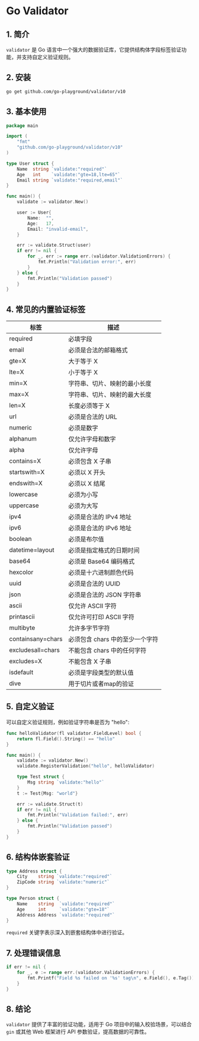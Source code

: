 # Go Validator

## 1. 简介

`validator` 是 Go 语言中一个强大的数据验证库，它提供结构体字段标签验证功能，并支持自定义验证规则。

## 2. 安装

```sh
go get github.com/go-playground/validator/v10
```

## 3. 基本使用

```go
package main

import (
	"fmt"
	"github.com/go-playground/validator/v10"
)

type User struct {
	Name  string `validate:"required"`
	Age   int    `validate:"gte=18,lte=65"`
	Email string `validate:"required,email"`
}

func main() {
	validate := validator.New()

	user := User{
		Name:  "",
		Age:   17,
		Email: "invalid-email",
	}

	err := validate.Struct(user)
	if err != nil {
		for _, err := range err.(validator.ValidationErrors) {
			fmt.Println("Validation error:", err)
		}
	} else {
		fmt.Println("Validation passed")
	}
}
```

## 4. 常见的内置验证标签

| 标签              | 描述                            |
| ----------------- | ------------------------------- |
| required          | 必填字段                        |
| email             | 必须是合法的邮箱格式            |
| gte=X             | 大于等于 X                      |
| lte=X             | 小于等于 X                      |
| min=X             | 字符串、切片、映射的最小长度    |
| max=X             | 字符串、切片、映射的最大长度    |
| len=X             | 长度必须等于 X                  |
| url               | 必须是合法的 URL                |
| numeric           | 必须是数字                      |
| alphanum          | 仅允许字母和数字                |
| alpha             | 仅允许字母                      |
| contains=X        | 必须包含 X 子串                 |
| startswith=X      | 必须以 X 开头                   |
| endswith=X        | 必须以 X 结尾                   |
| lowercase         | 必须为小写                      |
| uppercase         | 必须为大写                      |
| ipv4              | 必须是合法的 IPv4 地址          |
| ipv6              | 必须是合法的 IPv6 地址          |
| boolean           | 必须是布尔值                    |
| datetime=layout   | 必须是指定格式的日期时间        |
| base64            | 必须是 Base64 编码格式          |
| hexcolor          | 必须是十六进制颜色代码          |
| uuid              | 必须是合法的 UUID               |
| json              | 必须是合法的 JSON 字符串        |
| ascii             | 仅允许 ASCII 字符               |
| printascii        | 仅允许可打印 ASCII 字符         |
| multibyte         | 允许多字节字符                  |
| containsany=chars | 必须包含 chars 中的至少一个字符 |
| excludesall=chars | 不能包含 chars 中的任何字符     |
| excludes=X        | 不能包含 X 子串                 |
| isdefault         | 必须是字段类型的默认值          |
| dive              | 用于切片或者map的验证           |

## 5. 自定义验证

可以自定义验证规则，例如验证字符串是否为 "hello":

```go
func helloValidator(fl validator.FieldLevel) bool {
	return fl.Field().String() == "hello"
}

func main() {
	validate := validator.New()
	validate.RegisterValidation("hello", helloValidator)

	type Test struct {
		Msg string `validate:"hello"`
	}
	t := Test{Msg: "world"}

	err := validate.Struct(t)
	if err != nil {
		fmt.Println("Validation failed:", err)
	} else {
		fmt.Println("Validation passed")
	}
}
```

## 6. 结构体嵌套验证

```go
type Address struct {
	City    string `validate:"required"`
	ZipCode string `validate:"numeric"`
}

type Person struct {
	Name    string  `validate:"required"`
	Age     int     `validate:"gte=18"`
	Address Address `validate:"required"`
}
```

`required` 关键字表示深入到嵌套结构体中进行验证。

## 7. 处理错误信息

```go
if err != nil {
	for _, e := range err.(validator.ValidationErrors) {
		fmt.Printf("Field %s failed on '%s' tag\n", e.Field(), e.Tag())
	}
}
```

## 8. 结论

`validator` 提供了丰富的验证功能，适用于 Go 项目中的输入校验场景，可以结合 `gin` 或其他 Web 框架进行 API 参数验证，提高数据的可靠性。
